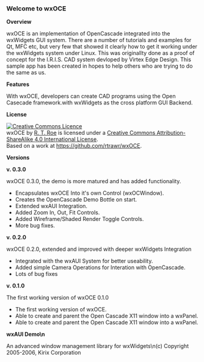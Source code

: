 <html>
  <body>
    <h3>Welcome to wxOCE</h3>
    <b>Overview</b>
    <p>
      wxOCE is an implementation of OpenCascade integrated into the wxWidgets GUI system. There are a number of tutorials and examples for Qt, MFC etc, but very few that showed it clearly how to get it working under the wxWidgets system under Linux. This was originallty done as a proof of concept for the I.R.I.S. CAD system devloped by Virtex Edge Design. This sample app has been created in hopes to help others who are trying to do the same as us.
    </p>
    <p><b>Features</b></p>
    <p>
      With wxOCE, developers can create CAD programs using the Open Casecade framework.with wxWidgets as the cross platform GUI Backend.
    </p>
    <p><b>License</b></p>
    <a rel="license" href="http://creativecommons.org/licenses/by-sa/4.0/"><img alt="Creative Commons Licence" style="border-width:0" src="https://i.creativecommons.org/l/by-sa/4.0/88x31.png" /></a><br /><span xmlns:dct="http://purl.org/dc/terms/" property="dct:title">wxOCE</span> by <a xmlns:cc="http://creativecommons.org/ns#" href="https://github.com/rtrawr" property="cc:attributionName" rel="cc:attributionURL">R. T. Roe</a> is licensed under a <a rel="license" href="http://creativecommons.org/licenses/by-sa/4.0/">Creative Commons Attribution-ShareAlike 4.0 International License</a>.<br />Based on a work at <a xmlns:dct="http://purl.org/dc/terms/" href="https://github.com/rtrawr/wxOCE" rel="dct:source">https://github.com/rtrawr/wxOCE</a>.
    <p><b>Versions</b></p>
    <p><b>v. 0.3.0</b></p>
    <p>
      wxOCE 0.3.0, the demo is more matured and has added functionality.
      <ul>
        <li>Encapsulates wxOCE Into it's own Control (wxOCWindow).</li>
        <li>Creates the OpenCascade Demo Bottle on start.</li>
        <li>Extended wxAUI Integration.</li>
        <li>Added Zoom In, Out, Fit Controls.</li>
        <li>Added Wireframe/Shaded Render Toggle Controls.</li>
        <li>More bug fixes.</li>
      </ul>
    <p><b>v. 0.2.0</b></p>
    <p>wxOCE 0.2.0, extended and improved with deeper wxWidgets Integration
      <ul>
      <li>Integrated with the wxAUI System for better useability.</li>
      <li>Added simple Camera Operations for Interation with OpenCascade.</li>
      <li>Lots of bug fixes</li>
      </ul>
    <p><b>v. 0.1.0</b></p>
    <p>The first working version of wxOCE 0.1.0
      <ul>
        <li>The first working version of wxOCE.</li>
        <li>Able to create and parent the Open Cascade X11 window into a wxPanel.</li>
        <li>Able to create and parent the Open Cascade X11 window into a wxPanel.</li>
      </ul>
    <p><b>wxAUI Demo\n</b></p>
    <p>An advanced window management library for wxWidgets\n(c) Copyright 2005-2006, Kirix Corporation</p>
    </body>
</html>
